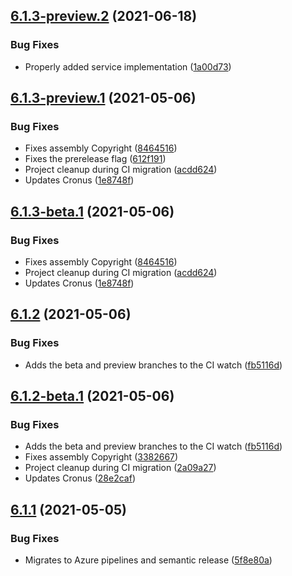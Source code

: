 ## [6.1.3-preview.2](https://github.com/Elders/Cronus.AspNetCore/compare/v6.1.3-preview.1...v6.1.3-preview.2) (2021-06-18)


### Bug Fixes

* Properly added service implementation ([1a00d73](https://github.com/Elders/Cronus.AspNetCore/commit/1a00d73c40969c2bb1345644ff9542e4c7d058f7))

## [6.1.3-preview.1](https://github.com/Elders/Cronus.AspNetCore/compare/v6.1.2...v6.1.3-preview.1) (2021-05-06)


### Bug Fixes

* Fixes assembly Copyright ([8464516](https://github.com/Elders/Cronus.AspNetCore/commit/846451694daeb84a05317cd2cd0c910f30526960))
* Fixes the prerelease flag ([612f191](https://github.com/Elders/Cronus.AspNetCore/commit/612f191de05bdb910af39265fd9979be60cb02ac))
* Project cleanup during CI migration ([acdd624](https://github.com/Elders/Cronus.AspNetCore/commit/acdd624a1fc1a38055fbb5a0a0eda09944de8d24))
* Updates Cronus ([1e8748f](https://github.com/Elders/Cronus.AspNetCore/commit/1e8748fb86fb0e2fd4fae76ee718c5b3a668c6a1))

## [6.1.3-beta.1](https://github.com/Elders/Cronus.AspNetCore/compare/v6.1.2...v6.1.3-beta.1) (2021-05-06)


### Bug Fixes

* Fixes assembly Copyright ([8464516](https://github.com/Elders/Cronus.AspNetCore/commit/846451694daeb84a05317cd2cd0c910f30526960))
* Project cleanup during CI migration ([acdd624](https://github.com/Elders/Cronus.AspNetCore/commit/acdd624a1fc1a38055fbb5a0a0eda09944de8d24))
* Updates Cronus ([1e8748f](https://github.com/Elders/Cronus.AspNetCore/commit/1e8748fb86fb0e2fd4fae76ee718c5b3a668c6a1))

## [6.1.2](https://github.com/Elders/Cronus.AspNetCore/compare/v6.1.1...v6.1.2) (2021-05-06)


### Bug Fixes

* Adds the beta and preview branches to the CI watch ([fb5116d](https://github.com/Elders/Cronus.AspNetCore/commit/fb5116d2d7fbf3b3babdbd2baf51ba6b6834aaf3))



## [6.1.2-beta.1](https://github.com/Elders/Cronus.AspNetCore/compare/v6.1.1...v6.1.2-beta.1) (2021-05-06)


### Bug Fixes

* Adds the beta and preview branches to the CI watch ([fb5116d](https://github.com/Elders/Cronus.AspNetCore/commit/fb5116d2d7fbf3b3babdbd2baf51ba6b6834aaf3))
* Fixes assembly Copyright ([3382667](https://github.com/Elders/Cronus.AspNetCore/commit/338266781420e6de0f4ed0bc60e0a3917262c277))
* Project cleanup during CI migration ([2a09a27](https://github.com/Elders/Cronus.AspNetCore/commit/2a09a27db5c49216f6ad53c462a75fea29cafb35))
* Updates Cronus ([28e2caf](https://github.com/Elders/Cronus.AspNetCore/commit/28e2caf4d35c06942507b8d8a8777445d853c520))

## [6.1.1](https://github.com/Elders/Cronus.AspNetCore/compare/v6.1.0...v6.1.1) (2021-05-05)


### Bug Fixes

* Migrates to Azure pipelines and semantic release ([5f8e80a](https://github.com/Elders/Cronus.AspNetCore/commit/5f8e80a27181add98239720d4bab27840d42b724))
